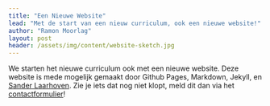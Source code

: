 ```yaml
---
title: "Een Nieuwe Website"
lead: "Met de start van een nieuw curriculum, ook een nieuwe website!"
author: "Ramon Moorlag"
layout: post
header: /assets/img/content/website-sketch.jpg
---
```

We starten het nieuwe curriculum ook met een nieuwe website. Deze website is mede mogelijk gemaakt door Github Pages, Markdown, Jekyll, en [Sander Laarhoven](https://about.sander.tech). Zie je iets dat nog niet klopt, meld dit dan via het [contactformulier](/over-ons#contact)!

